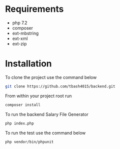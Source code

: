 # Requirements
- php 7.2
- composer
- ext-mbstring
- ext-xml
- ext-zip

# Installation

To clone the project use the command below

```sh
git clone https://github.com/tbash4015/backend.git
```


From within your project root run 
```sh
composer install
```

To run the backend Salary File Generator 
```sh
php index.php
```



To run the test use the command below 
```sh
php vendor/bin/phpunit
```